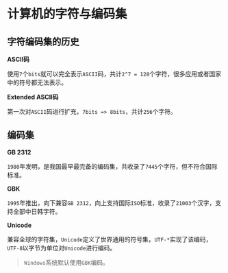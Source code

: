 # 计算机的字符与编码集

## 字符编码集的历史

**ASCII码**

使用`7`个`bits`就可以完全表示`ASCII`码，共计`2^7 = 128`个字符，很多应用或者国家中的符号都无法表示。

**Extended ASCII码**

第一次对`ASCII`码进行扩充，`7bits => 8bits`，共计`256`个字符。

## 编码集

**GB 2312**

`1980`年发明，是我国最早最完备的编码集，共收录了`7445`个字符，但不符合国际标准。

**GBK**

`1995`年推出，向下兼容`GB 2312`，向上支持国际`ISO`标准，收录了`21003`个汉字，支持全部中日韩字符。

**Unicode**

兼容全球的字符集，`Unicode`定义了世界通用的符号集，`UTF-*`实现了该编码，`UTF-8`以字节为单位对`Unicode`进行编码。

> `Windows`系统默认使用`GBK`编码。